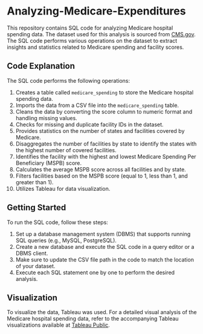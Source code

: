 # Analyzing-Medicare-Expenditures

This repository contains SQL code for analyzing Medicare hospital spending data. The dataset used for this analysis is sourced from [CMS.gov](https://data.cms.gov/provider-data/dataset/rs6n-9qwg). The SQL code performs various operations on the dataset to extract insights and statistics related to Medicare spending and facility scores.

## Code Explanation

The SQL code performs the following operations:

1. Creates a table called `medicare_spending` to store the Medicare hospital spending data.
2. Imports the data from a CSV file into the `medicare_spending` table.
3. Cleans the data by converting the score column to numeric format and handling missing values.
4. Checks for missing and duplicate facility IDs in the dataset.
5. Provides statistics on the number of states and facilities covered by Medicare.
6. Disaggregates the number of facilities by state to identify the states with the highest number of covered facilities.
7. Identifies the facility with the highest and lowest Medicare Spending Per Beneficiary (MSPB) score.
8. Calculates the average MSPB score across all facilities and by state.
9. Filters facilities based on the MSPB score (equal to 1, less than 1, and greater than 1).
10. Utilizes Tableau for data visualization.

## Getting Started

To run the SQL code, follow these steps:

1. Set up a database management system (DBMS) that supports running SQL queries (e.g., MySQL, PostgreSQL).
2. Create a new database and execute the SQL code in a query editor or a DBMS client.
3. Make sure to update the CSV file path in the code to match the location of your dataset.
4. Execute each SQL statement one by one to perform the desired analysis.

## Visualization

To visualize the data, Tableau was used. For a detailed visual analysis of the Medicare hospital spending data, refer to the accompanying Tableau visualizations available at [Tableau Public](https://public.tableau.com/views/medicare_spending3/Dashboard1?:language=en-US&:display_count=n&:origin=viz_share_link).
